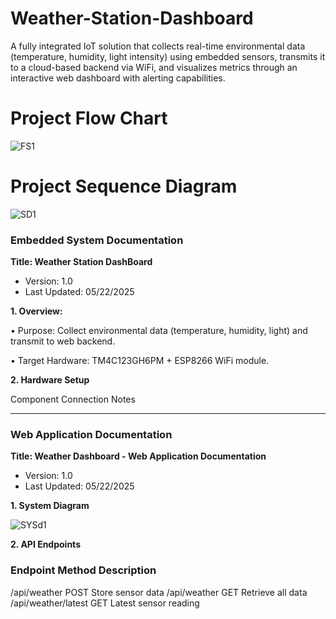 # Weather-Station-Dashboard
A fully integrated IoT solution that collects real-time environmental data (temperature, humidity, light intensity) using embedded sensors, transmits it to a cloud-based backend via WiFi, and visualizes metrics through an interactive web dashboard with alerting capabilities.

# Project Flow Chart
![FS1](https://github.com/user-attachments/assets/ebd628db-bea2-4b7d-9629-704494cd6f30)

# Project Sequence Diagram
![SD1](https://github.com/user-attachments/assets/1438699d-96a4-4d62-b66c-fe44821b53fb)

### Embedded System Documentation

__Title: Weather Station DashBoard__

- Version: 1.0
- Last Updated: 05/22/2025
  
__1. Overview:__
   
•	Purpose: Collect environmental data (temperature, humidity, light) and transmit to web backend.

•	Target Hardware: TM4C123GH6PM + ESP8266 WiFi module.

__2. Hardware Setup__

Component          	Connection          	Notes

__________________________________________________________________________________________________________

### Web Application Documentation

__Title: Weather Dashboard - Web Application Documentation__

- Version: 1.0
- Last Updated: 05/22/2025

__1. System Diagram__

![SYSd1](https://github.com/user-attachments/assets/235209ee-6b3e-4f3d-9645-a459843f5f76)

__2. API Endpoints__

### Endpoint	Method	Description

/api/weather	POST	Store sensor data
/api/weather	GET	Retrieve all data
/api/weather/latest	GET	Latest sensor reading


